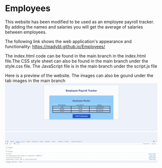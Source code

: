 # Employees
This website has been modified to be used as an employee payroll tracker.
By adding the names and salaries you will get the average of salaries between employees.

The following link shows the web application's appearance and functionality: 
https://madybt.github.io/Employees/

The index.html code can be found in the main branch in the index.html file.The CSS style sheet can also be found in the main branch under the style.css file. The JavaScript file is in the main branch under the script.js file

Here is a preview of the website. The images can also be gound under the tab images in the main branch
![alt text](<images/payroll tracker.jpg>)
![alt text](<images/console description.jpg>)